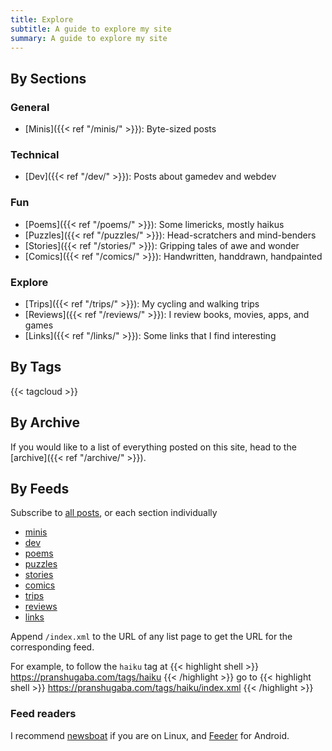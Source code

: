 ```yaml
---
title: Explore
subtitle: A guide to explore my site
summary: A guide to explore my site
---
```


## By Sections

### General

- [Minis]({{< ref "/minis/" >}}): Byte-sized posts

### Technical

- [Dev]({{< ref "/dev/" >}}): Posts about gamedev and webdev

### Fun

- [Poems]({{< ref "/poems/" >}}): Some limericks, mostly haikus
- [Puzzles]({{< ref "/puzzles/" >}}): Head-scratchers and mind-benders
- [Stories]({{< ref "/stories/" >}}): Gripping tales of awe and wonder
- [Comics]({{< ref "/comics/" >}}): Handwritten, handdrawn, handpainted

### Explore

- [Trips]({{< ref "/trips/" >}}): My cycling and walking trips
- [Reviews]({{< ref "/reviews/" >}}): I review books, movies, apps, and games
- [Links]({{< ref "/links/" >}}): Some links that I find interesting

## By Tags

{{< tagcloud >}}

## By Archive

If you would like to a list of everything posted on this site, head to the [archive]({{< ref "/archive/" >}}).

## By Feeds

Subscribe to [all posts](/index.xml), or each section individually 

- [minis](/minis/index.xml)
- [dev](/dev/index.xml)
- [poems](/poems/index.xml)
- [puzzles](/puzzles/index.xml)
- [stories](/puzzles/index.xml)
- [comics](/puzzles/index.xml)
- [trips](/trips/index.xml)
- [reviews](/trips/index.xml)
- [links](/links/index.xml)

Append `/index.xml` to the URL of any list page to get the URL for the corresponding feed. 

For example, to follow the `haiku` tag at 
{{< highlight shell >}}
https://pranshugaba.com/tags/haiku
{{< /highlight >}}
go to
{{< highlight shell >}}
https://pranshugaba.com/tags/haiku/index.xml
{{< /highlight >}}

### Feed readers

I recommend [newsboat](https://github.com/newsboat/newsboat) if you are on Linux, and [Feeder](https://f-droid.org/en/packages/com.nononsenseapps.feeder/) for Android.